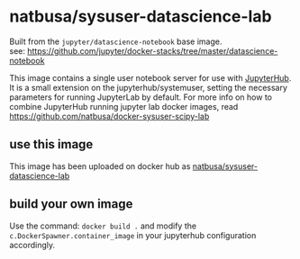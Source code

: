 # natbusa/sysuser-datascience-lab

Built from the `jupyter/datascience-notebook` base image.  
see: https://github.com/jupyter/docker-stacks/tree/master/datascience-notebook

This image contains a single user notebook server for use with [JupyterHub](https://github.com/jupyterhub/jupyterhub). 
It is a small extension on the jupyterhub/systemuser, setting the necessary parameters for running JupyterLab by default. 
For more info on how to combine JupyterHub running jupyter lab docker images, read https://github.com/natbusa/docker-sysuser-scipy-lab

## use this image
This image has been uploaded on docker hub as [natbusa/sysuser-datascience-lab](https://hub.docker.com/r/natbusa/sysuser-datascience-lab/)

## build your own image

Use the command: `docker build .` and modify the `c.DockerSpawner.container_image` in your jupyterhub configuration accordingly.


